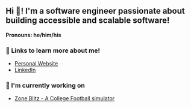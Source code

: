## Hi 👋! I'm a software engineer passionate about building accessible and scalable software!

**Pronouns: he/him/his**

### 👀 Links to learn more about me!

- [Personal Website](https://tiernebre.com/)
- [LinkedIn](https://www.linkedin.com/in/tierney-brendan/)

### 🔭 I'm currently working on

- [Zone Blitz - A College Football simulator](https://github.com/Tiernebre/zone-blitz)
